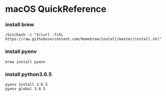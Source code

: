 # macOS QuickReference

### install brew

```
/bin/bash -c "$(curl -fsSL https://raw.githubusercontent.com/Homebrew/install/master/install.sh)"
```

### install pyenv

```
brew install pyenv
```

### install python3.6.5

```
pyenv install 3.6.5
pyenv global 3.6.5
```
